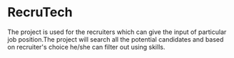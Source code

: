 # RecruTech
 The project is used for the recruiters which can give the input of particular job position.The project will search all the potential candidates and based on recruiter's choice he/she can filter out using skills.
